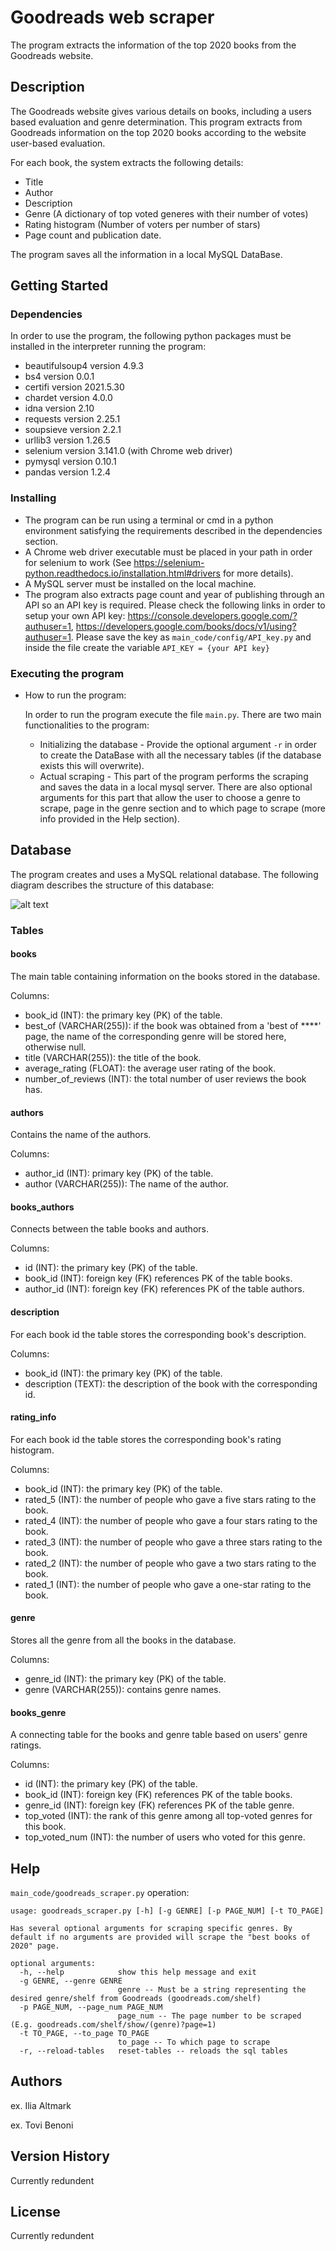 # Goodreads web scraper

The program extracts the information of the top 2020 books from the Goodreads website.

## Description

The Goodreads website gives various details on books, including a users based evaluation 
and genre determination. This program extracts from Goodreads information on the top 2020
books according to the website user-based evaluation.

For each book, the system extracts the following details:
  - Title
  - Author
  - Description
  - Genre (A dictionary of top voted generes with their number of votes)
  - Rating histogram (Number of voters per number of stars)
  - Page count and publication date.

The program saves all the information in a local MySQL DataBase.

## Getting Started

### Dependencies

In order to use the program, the following python packages must be installed in 
the interpreter running the program:
  - beautifulsoup4 version 4.9.3
  - bs4 version 0.0.1
  - certifi version 2021.5.30
  - chardet version 4.0.0
  - idna version 2.10
  - requests version 2.25.1
  - soupsieve version 2.2.1
  - urllib3 version 1.26.5
  - selenium version 3.141.0 (with Chrome web driver)
  - pymysql version 0.10.1
  - pandas version 1.2.4

### Installing

- The program can be run using a terminal or cmd in a python environment satisfying the requirements 
described in the dependencies section. 
- A Chrome web driver executable must be placed in your path in order for selenium to work 
  (See https://selenium-python.readthedocs.io/installation.html#drivers for more details).
- A MySQL server must be installed on the local machine.
- The program also extracts page count and year of publishing through an API 
  so an API key is required. Please check the following links in order to setup
  your own API key: https://console.developers.google.com/?authuser=1,
  https://developers.google.com/books/docs/v1/using?authuser=1.
  Please save the key as `main_code/config/API_key.py` and inside the file 
  create the variable `API_KEY = {your API key}`

### Executing the program

* How to run the program:
  
  In order to run the program execute the file `main.py`. There are two main 
  functionalities to the program:
  * Initializing the database  - Provide the optional argument `-r` in order to 
    create the DataBase with all the necessary tables (if the database exists
    this will overwrite).
  * Actual scraping - This part of the program performs the scraping and saves 
    the data in a local mysql server. 
    There are also optional arguments for this part that allow the user to choose 
    a genre to scrape, page in the genre section and to which page to scrape 
    (more info provided in the Help section).

## Database
The program creates and uses a MySQL relational database. The following 
diagram describes the structure of this database:

![alt text](good_reads_erd.png "Erd of good_reads_data")

### Tables
#### books
The main table containing information on the books stored in the database. 

Columns:
- book_id (INT): the primary key (PK) of the table.
- best_of (VARCHAR(255)): if the book was obtained from a 'best of ****' page, 
  the name of the corresponding genre will be stored here, otherwise null.
- title (VARCHAR(255)): the title of the book.
- average_rating (FLOAT): the average user rating of the book.
- number_of_reviews (INT): the total number of user reviews the book has.

#### authors
Contains the name of the authors.

Columns:
- author_id (INT): primary key (PK) of the table.
- author (VARCHAR(255)): The name of the author.

#### books_authors
Connects between the table books and authors.

Columns:
- id (INT): the primary key (PK) of the table.
- book_id (INT): foreign key (FK) references PK of the table books.
- author_id (INT): foreign key (FK) references PK of the table authors.

#### description
For each book id the table stores the corresponding book's description.

Columns:
- book_id (INT): the primary key (PK) of the table.
- description (TEXT): the description of the book with the corresponding id.

#### rating_info
For each book id the table stores the corresponding book's rating histogram.

Columns:
- book_id (INT): the primary key (PK) of the table.
- rated_5 (INT): the number of people who gave a five stars rating to the book.
- rated_4 (INT): the number of people who gave a four stars rating to the book.
- rated_3 (INT): the number of people who gave a three stars rating to the book.
- rated_2 (INT): the number of people who gave a two stars rating to the book.
- rated_1 (INT): the number of people who gave a one-star rating to the book.

#### genre
Stores all the genre from all the books in the database.

Columns:
- genre_id (INT): the primary key (PK) of the table.
- genre (VARCHAR(255)): contains genre names.

#### books_genre
A connecting table for the books and genre table based on users' genre ratings.

Columns:
- id (INT): the primary key (PK) of the table.
- book_id (INT): foreign key (FK) references PK of the table books.
- genre_id (INT): foreign key (FK) references PK of the table genre.
- top_voted (INT): the rank of this genre among all top-voted genres for this 
book.
- top_voted_num (INT): the number of users who voted for this genre.

## Help

`main_code/goodreads_scraper.py` operation:
```
usage: goodreads_scraper.py [-h] [-g GENRE] [-p PAGE_NUM] [-t TO_PAGE]

Has several optional arguments for scraping specific genres. By default if no arguments are provided will scrape the "best books of 2020" page.

optional arguments:
  -h, --help            show this help message and exit
  -g GENRE, --genre GENRE
                        genre -- Must be a string representing the desired genre/shelf from Goodreads (goodreads.com/shelf)
  -p PAGE_NUM, --page_num PAGE_NUM
                        page_num -- The page number to be scraped (E.g. goodreads.com/shelf/show/(genre)?page=1)
  -t TO_PAGE, --to_page TO_PAGE
                        to_page -- To which page to scrape
  -r, --reload-tables   reset-tables -- reloads the sql tables
```


## Authors

ex. Ilia Altmark

ex. Tovi Benoni

## Version History

Currently redundent

## License

Currently redundent
